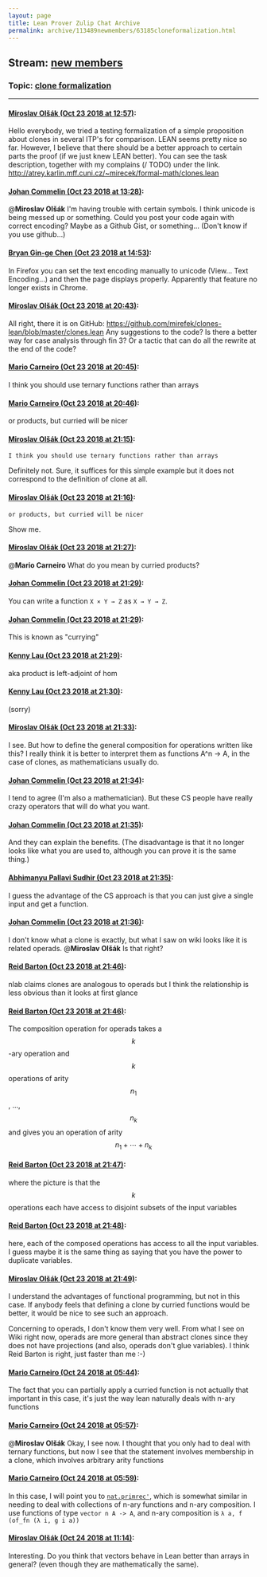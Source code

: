 ```yaml
---
layout: page
title: Lean Prover Zulip Chat Archive 
permalink: archive/113489newmembers/63185cloneformalization.html
---
```


## Stream: [new members](index.html)
### Topic: [clone formalization](63185cloneformalization.html)

---

#### [Miroslav Olšák (Oct 23 2018 at 12:57)](https://leanprover.zulipchat.com/#narrow/stream/113489-new%20members/topic/clone%20formalization/near/136329846):
Hello everybody, we tried a testing formalization of a simple proposition about clones in several ITP's for comparison. LEAN seems pretty nice so far. However, I believe that there should be a better approach to certain parts the proof (if we just knew LEAN better).
You can see the task description,  together with my complains (/ TODO) under the link.
http://atrey.karlin.mff.cuni.cz/~mirecek/formal-math/clones.lean

#### [Johan Commelin (Oct 23 2018 at 13:28)](https://leanprover.zulipchat.com/#narrow/stream/113489-new%20members/topic/clone%20formalization/near/136331045):
@**Miroslav Olšák** I'm having trouble with certain symbols. I think unicode is being messed up or something. Could you post your code again with correct encoding? Maybe as a Github Gist, or something... (Don't know if you use github...)

#### [Bryan Gin-ge Chen (Oct 23 2018 at 14:53)](https://leanprover.zulipchat.com/#narrow/stream/113489-new%20members/topic/clone%20formalization/near/136334848):
In Firefox you can set the text encoding manually to unicode (View... Text Encoding...) and then the page displays properly. Apparently that feature no longer exists in Chrome.

#### [Miroslav Olšák (Oct 23 2018 at 20:43)](https://leanprover.zulipchat.com/#narrow/stream/113489-new%20members/topic/clone%20formalization/near/136357974):
All right, there it is on GitHub:
https://github.com/mirefek/clones-lean/blob/master/clones.lean
Any suggestions to the code? Is there a better way for case analysis through fin 3? Or a tactic that can do  all the rewrite at the end of the code?

#### [Mario Carneiro (Oct 23 2018 at 20:45)](https://leanprover.zulipchat.com/#narrow/stream/113489-new%20members/topic/clone%20formalization/near/136358074):
I think you should use ternary functions rather than arrays

#### [Mario Carneiro (Oct 23 2018 at 20:46)](https://leanprover.zulipchat.com/#narrow/stream/113489-new%20members/topic/clone%20formalization/near/136358153):
or products, but curried will be nicer

#### [Miroslav Olšák (Oct 23 2018 at 21:15)](https://leanprover.zulipchat.com/#narrow/stream/113489-new%20members/topic/clone%20formalization/near/136360087):
```quote
I think you should use ternary functions rather than arrays
```
Definitely not. Sure, it suffices for this simple example but it does not correspond to the definition of clone at all.

#### [Miroslav Olšák (Oct 23 2018 at 21:16)](https://leanprover.zulipchat.com/#narrow/stream/113489-new%20members/topic/clone%20formalization/near/136360141):
```quote
or products, but curried will be nicer
```
Show me.

#### [Miroslav Olšák (Oct 23 2018 at 21:27)](https://leanprover.zulipchat.com/#narrow/stream/113489-new%20members/topic/clone%20formalization/near/136360748):
@**Mario Carneiro** What do you mean by curried products?

#### [Johan Commelin (Oct 23 2018 at 21:29)](https://leanprover.zulipchat.com/#narrow/stream/113489-new%20members/topic/clone%20formalization/near/136360856):
You can write a function `X × Y → Z` as `X → Y → Z`.

#### [Johan Commelin (Oct 23 2018 at 21:29)](https://leanprover.zulipchat.com/#narrow/stream/113489-new%20members/topic/clone%20formalization/near/136360866):
This is known as "currying"

#### [Kenny Lau (Oct 23 2018 at 21:29)](https://leanprover.zulipchat.com/#narrow/stream/113489-new%20members/topic/clone%20formalization/near/136360871):
aka product is left-adjoint of hom

#### [Kenny Lau (Oct 23 2018 at 21:30)](https://leanprover.zulipchat.com/#narrow/stream/113489-new%20members/topic/clone%20formalization/near/136360917):
(sorry)

#### [Miroslav Olšák (Oct 23 2018 at 21:33)](https://leanprover.zulipchat.com/#narrow/stream/113489-new%20members/topic/clone%20formalization/near/136361131):
I see.
But how to define the general composition for operations written like this?
I really think it is better to interpret them as functions A^n -> A, in the case of clones, as mathematicians usually do.

#### [Johan Commelin (Oct 23 2018 at 21:34)](https://leanprover.zulipchat.com/#narrow/stream/113489-new%20members/topic/clone%20formalization/near/136361197):
I tend to agree (I'm also a mathematician). But these CS people have really crazy operators that will do what you want.

#### [Johan Commelin (Oct 23 2018 at 21:35)](https://leanprover.zulipchat.com/#narrow/stream/113489-new%20members/topic/clone%20formalization/near/136361225):
And they can explain the benefits. (The disadvantage is that it no longer looks like what you are used to, although you can prove it is the same thing.)

#### [Abhimanyu Pallavi Sudhir (Oct 23 2018 at 21:35)](https://leanprover.zulipchat.com/#narrow/stream/113489-new%20members/topic/clone%20formalization/near/136361233):
I guess the advantage of the CS approach is that you can just give a single input and get a function.

#### [Johan Commelin (Oct 23 2018 at 21:36)](https://leanprover.zulipchat.com/#narrow/stream/113489-new%20members/topic/clone%20formalization/near/136361300):
I don't know what a clone is exactly, but what I saw on wiki looks like it is related operads. @**Miroslav Olšák** Is that right?

#### [Reid Barton (Oct 23 2018 at 21:46)](https://leanprover.zulipchat.com/#narrow/stream/113489-new%20members/topic/clone%20formalization/near/136361938):
nlab claims clones are analogous to operads but I think the relationship is less obvious than it looks at first glance

#### [Reid Barton (Oct 23 2018 at 21:46)](https://leanprover.zulipchat.com/#narrow/stream/113489-new%20members/topic/clone%20formalization/near/136361968):
The composition operation for operads takes a $$k$$-ary operation and $$k$$ operations of arity $$n_1$$, ..., $$n_k$$ and gives you an operation of arity $$n_1 + \cdots + n_k$$

#### [Reid Barton (Oct 23 2018 at 21:47)](https://leanprover.zulipchat.com/#narrow/stream/113489-new%20members/topic/clone%20formalization/near/136362014):
where the picture is that the $$k$$ operations each have access to disjoint subsets of the input variables

#### [Reid Barton (Oct 23 2018 at 21:48)](https://leanprover.zulipchat.com/#narrow/stream/113489-new%20members/topic/clone%20formalization/near/136362084):
here, each of the composed operations has access to all the input variables. I guess maybe it is the same thing as saying that you have the power to duplicate variables.

#### [Miroslav Olšák (Oct 23 2018 at 21:49)](https://leanprover.zulipchat.com/#narrow/stream/113489-new%20members/topic/clone%20formalization/near/136362172):
I understand the advantages of functional programming, but not in this case. If anybody feels that defining a clone by curried functions would be better, it would be nice to see such an approach.

Concerning to operads, I don't know them very well. From what I see on Wiki right now, operads are more general than abstract clones since they does not have projections (and also, operads don't glue variables). I think Reid Barton is right, just faster than me :-)

#### [Mario Carneiro (Oct 24 2018 at 05:44)](https://leanprover.zulipchat.com/#narrow/stream/113489-new%20members/topic/clone%20formalization/near/136384717):
The fact that you can partially apply a curried function is not actually that important in this case, it's just the way lean naturally deals with n-ary functions

#### [Mario Carneiro (Oct 24 2018 at 05:57)](https://leanprover.zulipchat.com/#narrow/stream/113489-new%20members/topic/clone%20formalization/near/136385067):
@**Miroslav Olšák** Okay, I see now. I thought that you only had to deal with ternary functions, but now I see that the statement involves membership in a clone, which involves arbitrary arity functions

#### [Mario Carneiro (Oct 24 2018 at 05:59)](https://leanprover.zulipchat.com/#narrow/stream/113489-new%20members/topic/clone%20formalization/near/136385128):
In this case, I will point you to [`nat.primrec'`](https://github.com/leanprover/mathlib/blob/master/computability/primrec.lean#L1132-L1141), which is somewhat similar in needing to deal with collections of n-ary functions and n-ary composition. I use functions of type `vector n A -> A`, and n-ary composition is `λ a, f (of_fn (λ i, g i a))`

#### [Miroslav Olšák (Oct 24 2018 at 11:14)](https://leanprover.zulipchat.com/#narrow/stream/113489-new%20members/topic/clone%20formalization/near/136396537):
Interesting. Do you think that vectors behave in Lean better than arrays in general? (even though they are mathematically the same).


